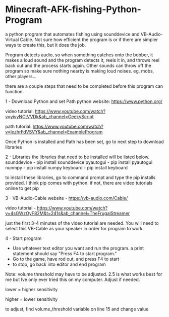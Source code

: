 # Minecraft-AFK-fishing-Python-Program
a python program that automates fishing using sounddevice and VB-Audio-Virtual Cable. Not sure how efficient the program is or if there are simpler ways to create this, but it does the job.

Program detects audio, so when something catches onto the bobber, it makes a loud sound and the program detects it, reels it in, and throws reel back out and the process starts again. Other sounds can throw off the program so make sure nothing nearby is making loud noises. eg. mobs, other players...


there are a couple steps that need to be completed before this program can function. 

1 - Download Python and set Path
python website:
https://www.python.org/

video tutorial: 
https://www.youtube.com/watch?v=yivyNCtVVDk&ab_channel=GeekyScript

path tutorial:
https://www.youtube.com/watch?v=lezhrFdVSVY&ab_channel=ExampleProgram

Once Python is installed and Path has been set, go to next step to download libraries

2 - Libraries
the libraries that need to be installed will be listed below.
sounddevice - pip install sounddevice
pyautogui - pip install pyautogui
nunmpy - pip install numpy
keyboard - pip install keyboard

to install these libraries, go to command prompt and type the pip installs provided. I think pip comes with python. 
if not, there are video tutorials online to get pip

3 - VB-Audio-Cable
website - 
https://vb-audio.com/Cable/

video tutorial - 
https://www.youtube.com/watch?v=4sGWzOyF82M&t=241s&ab_channel=TheFrugalStreamer

just the first 3-4 minutes of the video tutorial are needed. You will need to select this VB-Cable as your speaker in order for program to work.

4 - Start program

- Use whatever text editor you want and run the program. a print statement should say "Press F4 to start program."
- Go to the game, have rod out, and press F4 to start
- to stop, go back into editor and end program

Note: volume threshold may have to be adjusted. 2.5 is what works best for me but Ive only ever tried this on my computer. Adjust if needed.

lower = higher sensitivity

higher = lower sensitivity

to adjust, find volume_threshold variable on line 15 and change value
